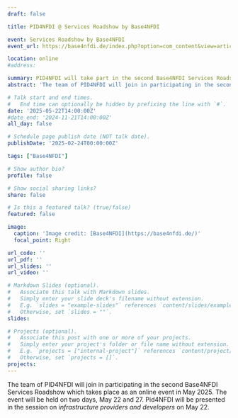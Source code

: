 ```yaml
---
draft: false

title: PID4NFDI @ Services Roadshow by Base4NFDI

event: Services Roadshow by Base4NFDI
event_url: https://base4nfdi.de/index.php?option=com_content&view=article&id=120

location: online
#address:

summary: PID4NFDI will take part in the second Base4NFDI Services Roadshow.
abstract: 'The team of PID4NFDI will join in participating in the second Base4NFDI Services Roadshow which takes place as an online event in May 2025.'

# Talk start and end times.
#   End time can optionally be hidden by prefixing the line with `#`.
date: '2025-05-22T14:00:00Z'
#date_end: '2024-11-21T14:00:00Z'
all_day: false

# Schedule page publish date (NOT talk date).
publishDate: '2025-02-24T00:00:00Z'

tags: ["Base4NFDI"]

# Show author bio?
profile: false

# Show social sharing links?
share: false

# Is this a featured talk? (true/false)
featured: false

image:
  caption: 'Image credit: [Base4NFDI](https://base4nfdi.de/)'
  focal_point: Right

url_code: ''
url_pdf: ''
url_slides: ''
url_video: ''

# Markdown Slides (optional).
#   Associate this talk with Markdown slides.
#   Simply enter your slide deck's filename without extension.
#   E.g. `slides = "example-slides"` references `content/slides/example-slides.md`.
#   Otherwise, set `slides = ""`.
slides:

# Projects (optional).
#   Associate this post with one or more of your projects.
#   Simply enter your project's folder or file name without extension.
#   E.g. `projects = ["internal-project"]` references `content/project/deep-learning/index.md`.
#   Otherwise, set `projects = []`.
projects:
---
```


The team of PID4NFDI will join in participating in the second Base4NFDI Services Roadshow which takes place as an online event in May 2025. The event will be held on two days, May 22 and 27. Pid4NFDI will be presented in the session on _infrastructure providers and developers_ on May 22.
